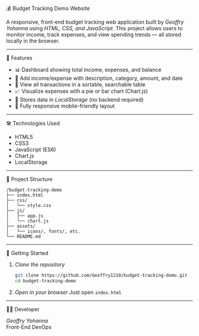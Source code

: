 
💰 Budget Tracking Demo Website

A responsive, front-end budget tracking web application built by *Geoffry Yohanna* using *HTML, CSS, and JavaScript*. This project allows users to monitor income, track expenses, and view spending trends — all stored locally in the browser.

---

🔧 Features

- 📊 Dashboard showing total income, expenses, and balance
- 📝 Add income/expense with description, category, amount, and date
- 📅 View all transactions in a sortable, searchable table
- 📈 Visualize expenses with a pie or bar chart (Chart.js)
- 💾 Stores data in *LocalStorage* (no backend required)
- 📱 Fully responsive mobile-friendly layout

---

🛠️ Technologies Used

- HTML5  
- CSS3  
- JavaScript (ES6)  
- Chart.js  
- LocalStorage

---

📁 Project Structure

```
/budget-tracking-demo
├── index.html
├── css/
│   └── style.css
├── js/
│   ├── app.js
│   └── chart.js
├── assets/
│   └── icons/, fonts/, etc.
└── README.md
```

---

🚀 Getting Started

1. *Clone the repository*
   ```bash
   git clone https://github.com/Geoffry1210/budget-tracking-demo.git
   cd budget-tracking-demo
   ```

2. *Open in your browser*
   Just open `index.html`

---

👨‍💻 Developer

*Geoffry Yohanna*  
Front-End DevOps
